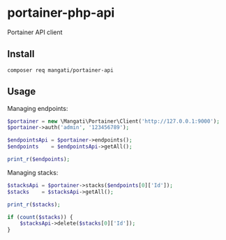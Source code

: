 # portainer-php-api

Portainer API client

## Install

    composer req mangati/portainer-api

## Usage

Managing endpoints:

```php
$portainer = new \Mangati\Portainer\Client('http://127.0.0.1:9000');
$portainer->auth('admin', '123456789');

$endpointsApi = $portainer->endpoints();
$endpoints    = $endpointsApi->getAll();

print_r($endpoints);
```

Managing stacks:

```php
$stacksApi = $portainer->stacks($endpoints[0]['Id']);
$stacks    = $stacksApi->getAll();

print_r($stacks);

if (count($stacks)) {
    $stacksApi->delete($stacks[0]['Id']);
}
```
